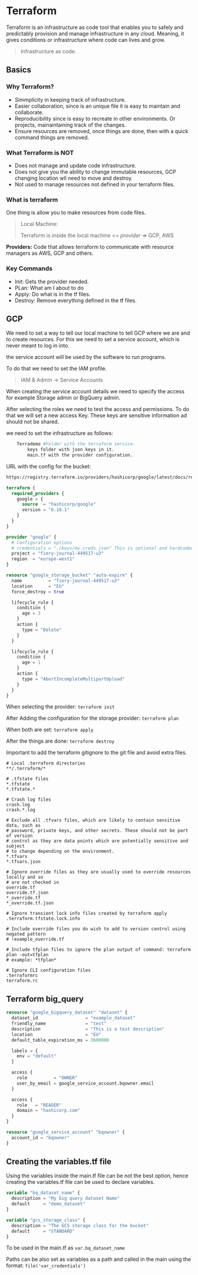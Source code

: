 # Terraform

Terraform is an infrastructure as code tool that enables you to safely and predictably provision and manage infrastructure in any cloud. Meaning, it gives conditions or infrastructure where code can lives and grow.

> Infrastructure as code.

## Basics

### Why Terraform?

* Simmplicity in keeping track of infrastructure.
* Easier collaboration, since is an unique file it is easy to maintain and collaborate.
* Reproducibility since is easy to recreate in other environments. Or projects, mainaintaining track of the changes.
* Ensure resources are removed, once things are done, then with a quick command things are removed.

### What Terraform is NOT

* Does not manage and update code infrastructure.
* Does not give you the ability to change immutable resources, GCP changing location wll need to move and destroy.
* Not used to manage resources not defined in your terraform files.

### What is terraform

One thing is allow you to make resources from code files.

>Local Machine:
>
>Terraform is inside the local machine <= *provider* => GCP, AWS

__Providers:__ Code that allows terraform to communicate with resource managers as AWS, GCP and others.

### Key Commands

* Init: Gets the provider needed.
* PLan: What am I about to do
* Apply: Do what is in the tf files.
* Destroy: Remove everything defined in the tf files.

## GCP

We need to set a way to tell our local machine to tell GCP where we are and to create resources. For this we need to set a service account, which is never meant to log in into.

the service account will be used by the software to run programs.

To do that we need to set the IAM profile.

> IAM & Admin -> Service Accounts

When creating the service account details we need to specify the access for example Storage admin or BigQuery admin.

After selecting the roles we need to test the access and permissions. To do that we will set a new access Key. These keys are sensitive information ad should not be shared.

we need to set the infrastructure as follows:

```bash
    Terrademo #Folder with the terraform service. 
        keys folder with json keys in it.
        main.tf with the provider configuration.  
```

URL with the config for the bucket: 

```html
https://registry.terraform.io/providers/hashicorp/google/latest/docs/resources/storage_bucket.html
```

```tf
terraform {
  required_providers {
    google = {
      source  = "hashicorp/google"
      version = "6.18.1"
    }
  }
}

provider "google" {
  # Configuration options
  # credentials = "./keys/my-creds.json" This is optional and hardcoded.
  project = "fiery-journal-449517-u3"
  region  = "europe-west1"
}

resource "google_storage_bucket" "auto-expire" {
  name          = "fiery-journal-449517-u3"
  location      = "EU"
  force_destroy = true

  lifecycle_rule {
    condition {
      age = 3
    }
    action {
      type = "Delete"
    }
  }

  lifecycle_rule {
    condition {
      age = 1
    }
    action {
      type = "AbortIncompleteMultipartUpload"
    }
  }
}
```

When selecting the provider: ```terraform init```

After Adding the configuration for the storage provider: ```terraform plan```

When both are set: ```terraform apply```

After the things are done: ```terraform destroy```

Important to add the terraform gitignore to the git file and avoid extra files.

```gitignore
# Local .terraform directories
**/.terraform/*

# .tfstate files
*.tfstate
*.tfstate.*

# Crash log files
crash.log
crash.*.log

# Exclude all .tfvars files, which are likely to contain sensitive data, such as
# password, private keys, and other secrets. These should not be part of version 
# control as they are data points which are potentially sensitive and subject 
# to change depending on the environment.
*.tfvars
*.tfvars.json

# Ignore override files as they are usually used to override resources locally and so
# are not checked in
override.tf
override.tf.json
*_override.tf
*_override.tf.json

# Ignore transient lock info files created by terraform apply
.terraform.tfstate.lock.info

# Include override files you do wish to add to version control using negated pattern
# !example_override.tf

# Include tfplan files to ignore the plan output of command: terraform plan -out=tfplan
# example: *tfplan*

# Ignore CLI configuration files
.terraformrc
terraform.rc
```

## Terraform big_query

```terraform
resource "google_bigquery_dataset" "dataset" {
  dataset_id                  = "example_dataset"
  friendly_name               = "test"
  description                 = "This is a test description"
  location                    = "EU"
  default_table_expiration_ms = 3600000

  labels = {
    env = "default"
  }

  access {
    role          = "OWNER"
    user_by_email = google_service_account.bqowner.email
  }

  access {
    role   = "READER"
    domain = "hashicorp.com"
  }
}

resource "google_service_account" "bqowner" {
  account_id = "bqowner"
}
```

## Creating the variables.tf file

Using the variables inside the main.tf file can be not the best option, hence creating the variables.tf file can be used to declare variables.

```terraform
variable "bq_dataset_name" {
  description = "My big query dataset Name"
  default     = "demo_dataset"
}

variable "gcs_storage_class" {
  description = "The GCS storage class for the bucket"
  default     = "STANDARD"
}
```

To be used in the main.tf as ```var.bq_dataset_name```

Paths can be also set as variables as a path and called in the main using the format: ```file('var_credentials')```
